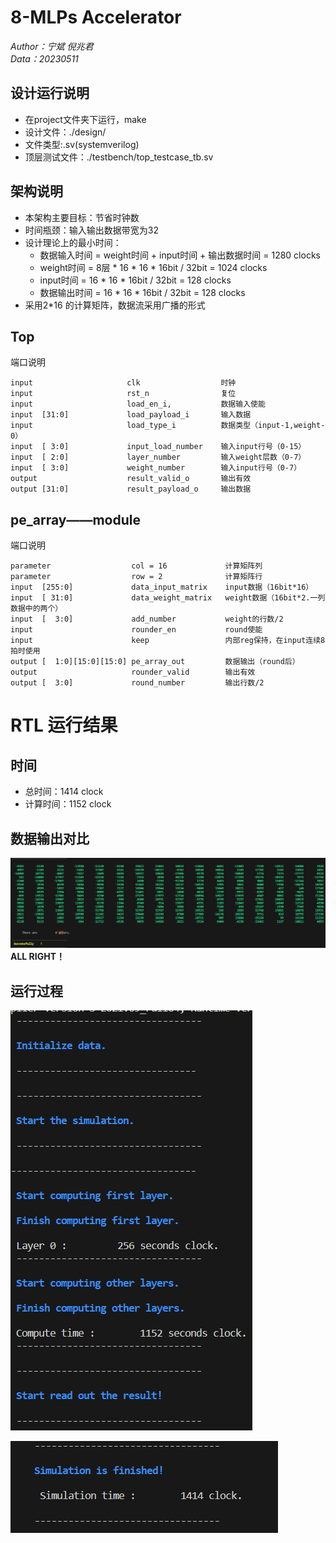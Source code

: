 # 8-MLPs Accelerator
*Author：宁斌 倪兆君*     
*Data：20230511*
## 设计运行说明
- 在project文件夹下运行，make
- 设计文件：./design/
- 文件类型:.sv(systemverilog)
- 顶层测试文件：./testbench/top_testcase_tb.sv
## 架构说明
- 本架构主要目标：节省时钟数
- 时间瓶颈：输入输出数据带宽为32
- 设计理论上的最小时间：
  - 数据输入时间 = weight时间 + input时间 + 输出数据时间 = 1280 clocks 
  - weight时间  = 8层 * 16 * 16 * 16bit / 32bit = 1024 clocks 
  - input时间   = 16 * 16 * 16bit / 32bit = 128 clocks
  - 数据输出时间 = 16 * 16 * 16bit / 32bit = 128 clocks
- 采用2*16 的计算矩阵，数据流采用广播的形式
## Top
端口说明  

    input                     clk                  时钟
    input                     rst_n                复位
    input                     load_en_i,           数据输入使能
    input  [31:0]             load_payload_i       输入数据
    input                     load_type_i          数据类型（input-1,weight-0）
    input  [ 3:0]             input_load_number    输入input行号（0-15）
    input  [ 2:0]             layer_number         输入weight层数（0-7）
    input  [ 3:0]             weight_number        输入input行号（0-7）
    output                    result_valid_o       输出有效
    output [31:0]             result_payload_o     输出数据
## pe_array——module
端口说明

    parameter                  col = 16             计算矩阵列
    parameter                  row = 2              计算矩阵行
    input  [255:0]             data_input_matrix    input数据（16bit*16）
    input  [ 31:0]             data_weight_matrix   weight数据（16bit*2.一列数据中的两个）
    input  [  3:0]             add_number           weight的行数/2 
    input                      rounder_en           round使能
    input                      keep                 内部reg保持，在input连续8拍时使用
    output [  1:0][15:0][15:0] pe_array_out         数据输出（round后）
    output                     rounder_valid        输出有效      
    output [  3:0]             round_number         输出行数/2

# RTL 运行结果
## 时间
- 总时间：1414 clock
- 计算时间：1152 clock
## 数据输出对比
![输出数据](./out/output_fig/vlsiporj_dataout.png "输出数据")
**ALL RIGHT！**
## 运行过程
![运行过程2](./out/output_fig/vlsiproj_run2.png "运行过程2")  

![运行过程1](./out/output_fig/vlsiproj_run1.png "运行过程1") 

